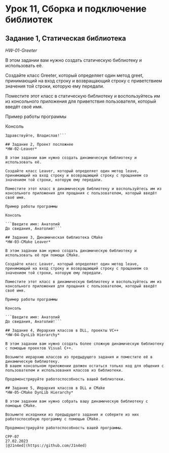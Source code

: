 # Урок 11, Сборка и подключение библиотек
## Задание 1, Статическая библиотека
*HW-01-Greeter*

В этом задании вам нужно создать статическую библиотеку и использовать её.

Создайте класс Greeter, который определяет один метод greet, принимающий на вход строку и возвращающий строку с приветствием значения той строки, которую ему передали.

Поместите этот класс в статическую библиотеку и воспользуйтесь им из консольного приложения для приветствия пользователя, который введёт своё имя.

Пример работы программы

Консоль


```Введите имя: Владислав
Здравствуйте, Владислав!```

## Задание 2, Проект посложнее
*HW-02-Leaver*

В этом задании вам нужно создать динамическую библиотеку и использовать её.

Создайте класс Leaver, который определяет один метод leave, принимающий на вход строку и возвращающий строку с прощанием со значением той строки, которую ему передали.

Поместите этот класс в динамическую библиотеку и воспользуйтесь им из консольного приложения для прощания с пользователем, который введёт своё имя.

Пример работы программы

Консоль

```Введите имя: Анатолий
До свидания, Анатолий!```

## Задание 3, Динамическая библиотека CMake
*HW-03-CMake Leaver*

В этом задании вам нужно создать динамическую библиотеку и использовать её при помощи CMake.

Создайте класс Leaver, который определяет один метод leave, принимающий на вход строку и возвращающий строку с прощанием со значением той строки, которую ему передали.

Поместите этот класс в динамическую библиотеку и воспользуйтесь им из консольного приложения для прощания с пользователем, который введёт своё имя.

Пример работы программы

Консоль

```Введите имя: Анатолий
До свидания, Анатолий!```

## Задание 4, Иерархия классов в DLL, проекты VC++
*HW-04-DynLib Hierarchy*

В этом задании вам нужно создать более сложную динамическую библиотеку с помощью проектов Visual C++.

Возьмите иерархию классов из предыдущего задания и поместите её в динамическую библиотеку. 
В вашем консольном приложении должен остаться только код для общения с пользователем и использования классов из библиотеки.

Продемонстрируйте работоспособность вашей библиотеки.

## Задание 5, Иерархия классов в DLL и CMake
*HW-05-CMake DynLib Hierarchy*

В этом задании вам нужно собрать вашу динамическую библиотеку с помощью CMake.

Возьмите исходники из предыдущего задания и соберите из них работоспособную программу с помощью CMake.

Продемонстрируйте работоспособность вашей программы.

CPP-07
27.02.2023
[@J1n4ed](https://github.com/J1n4ed)